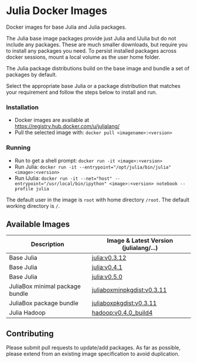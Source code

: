# Julia Docker Images

Docker images for base Julia and Julia packages. 

The Julia base image packages provide just Julia and IJulia but do not include any packages. These are much smaller downloads, but require you to install any packages you need.
To persist installed packages across docker sessions, mount a local volume as the user home folder.

The Julia package distributions build on the base image and bundle a set of packages by default.

Select the appropriate base Julia or a package distribution that matches your requirement and follow the steps below to install and run.

### Installation
- Docker images are available at https://registry.hub.docker.com/u/julialang/
- Pull the selected image with: `docker pull <imagename>:<version>`

### Running
- Run to get a shell prompt: `docker run -it <image>:<version>`
- Run Julia: `docker run -it --entrypoint="/opt/julia/bin/julia" <image>:<version>`
- Run IJulia: `docker run -it --net="host" --entrypoint="/usr/local/bin/ipython" <image>:<version> notebook --profile julia`

The default user in the image is `root` with home directory `/root`. The default working directory is `/`.

## Available Images

Description                     | Image & Latest Version (julialang/...)
--------------------------------|-----------------------------------------------------------------------------
Base Julia                      | [julia:v0.3.12](https://registry.hub.docker.com/u/julialang/julia/)
Base Julia                      | [julia:v0.4.1](https://registry.hub.docker.com/u/julialang/julia/)
Base Julia                      | [julia:v0.5.0](https://registry.hub.docker.com/u/julialang/julia/)
JuliaBox minimal package bundle | [juliaboxminpkgdist:v0.3.11](https://registry.hub.docker.com/u/julialang/juliaboxminpkgdist/)
JuliaBox package bundle         | [juliaboxpkgdist:v0.3.11](https://registry.hub.docker.com/u/julialang/juliaboxpkgdist/)
Julia Hadoop                    | [hadoop:v0.4.0_build4](https://registry.hub.docker.com/u/julialang/hadoop/)

## Contributing
Please submit pull requests to update/add packages. As far as possible, please extend from an existing image specification to avoid duplication.

